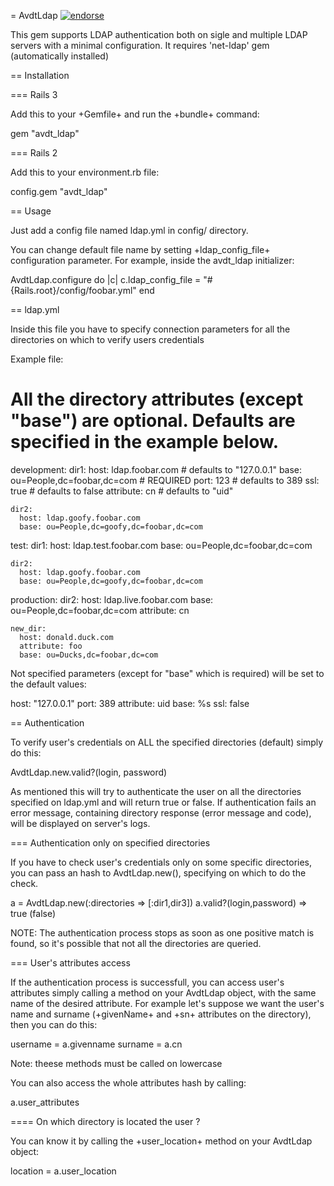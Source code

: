 = AvdtLdap
[![endorse](http://api.coderwall.com/davidetarga/endorsecount.png)](http://coderwall.com/davidetarga)

This gem supports LDAP authentication both on sigle and multiple LDAP servers with a minimal configuration.
It requires 'net-ldap' gem (automatically installed)

== Installation

=== Rails 3

Add this to your +Gemfile+ and run the +bundle+ command:

  gem "avdt_ldap"

=== Rails 2

Add this to your environment.rb file:

  config.gem "avdt_ldap"

== Usage

Just add a config file named ldap.yml in config/ directory.

You can change default file name by setting +ldap_config_file+ configuration parameter.
For example, inside the avdt_ldap initializer:

  AvdtLdap.configure do |c|
    c.ldap_config_file = "#{Rails.root}/config/foobar.yml"
  end

== ldap.yml

Inside this file you have to specify connection parameters for all the directories on which to verify users credentials

Example file:

  # All the directory attributes (except "base") are optional. Defaults are specified in the example below.

  development:
    dir1:
      host: ldap.foobar.com		# defaults to "127.0.0.1"
      base: ou=People,dc=foobar,dc=com  # REQUIRED
     port: 123				# defaults to 389
      ssl: true				# defaults to false
      attribute: cn			# defaults to "uid"


    dir2:
      host: ldap.goofy.foobar.com
      base: ou=People,dc=goofy,dc=foobar,dc=com

  test:
    dir1:
      host: ldap.test.foobar.com
      base: ou=People,dc=foobar,dc=com

    dir2:
      host: ldap.goofy.foobar.com
      base: ou=People,dc=goofy,dc=foobar,dc=com

  production:
    dir2:
      host: ldap.live.foobar.com
      base: ou=People,dc=foobar,dc=com
      attribute: cn

    new_dir:
      host: donald.duck.com
      attribute: foo
      base: ou=Ducks,dc=foobar,dc=com


Not specified parameters (except for "base" which is required) will be set to the default values:

  host: "127.0.0.1"
  port: 389
  attribute: uid
  base: %s
  ssl: false

== Authentication

To verify user's credentials on ALL the specified directories (default) simply do this:

  AvdtLdap.new.valid?(login, password)

As mentioned this will try to authenticate the user on all the directories specified on ldap.yml and will return true or false.
If authentication fails an error message, containing directory response (error message and code), will be displayed on server's logs.

=== Authentication only on specified directories

If you have to check user's credentials only on some specific directories, you can pass an hash to AvdtLdap.new(), specifying on which to do the check.

  a = AvdtLdap.new(:directories => [:dir1,dir3])
  a.valid?(login,password)
  => true   (false)

NOTE: The authentication process stops as soon as one positive match is found, so it's possible that not all the directories are queried.

=== User's attributes access

If the authentication process is successfull, you can access user's attributes simply calling a method on your AvdtLdap object, with the same name of the desired attribute. For example let's suppose we want the user's name and surname (+givenName+ and +sn+ attributes on the directory), then you can do this:

  username = a.givenname
  surname = a.cn

Note: theese methods must be called on lowercase

You can also access the whole attributes hash by calling:

  a.user_attributes

==== On which directory is located the user ?

You can know it by calling the +user_location+ method on your AvdtLdap object:

  location = a.user_location
